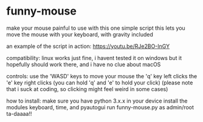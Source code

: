 # funny-mouse

make your mouse painful to use with this one simple script
this lets you move the mouse with your keyboard, with gravity included

an example of the script in action:
  https://youtu.be/RJe2BO-InGY

compatibility:
  linux works just fine, i havent tested it on windows but it hopefully should work there, and i have no clue about macOS

controls:
  use the 'WASD' keys to move your mouse
  the 'q' key left clicks
  the 'e' key right clicks
  (you can hold 'q' and 'e' to hold your click)
  (please note that i suck at coding, so clicking might feel weird in some cases)

how to install:
  make sure you have python 3.x.x in your device
  install the modules keyboard, time, and pyautogui
  run funny-mouse.py as admin/root
  ta-daaaa!!
